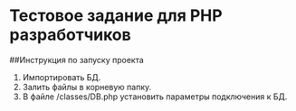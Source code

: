 # Тестовое задание для PHP разработчиков

##Инструкция по запуску проекта

1. Импортировать БД.
2. Залить файлы в корневую папку.
3. В файле /classes/DB.php установить параметры подключения к БД.
